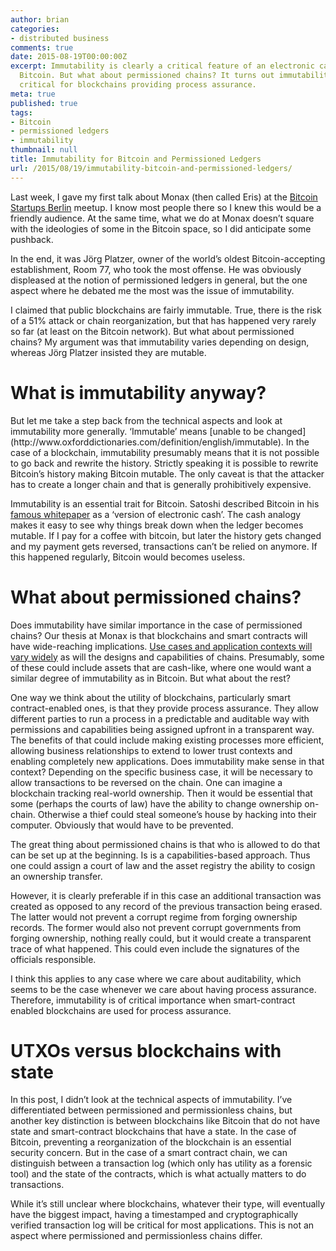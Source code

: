 ```yaml
---
author: brian
categories:
- distributed business
comments: true
date: 2015-08-19T00:00:00Z
excerpt: Immutability is clearly a critical feature of an electronic cash system like
  Bitcoin. But what about permissioned chains? It turns out immutability is just as
  critical for blockchains providing process assurance.
meta: true
published: true
tags:
- Bitcoin
- permissioned ledgers
- immutability
thumbnail: null
title: Immutability for Bitcoin and Permissioned Ledgers
url: /2015/08/19/immutability-bitcoin-and-permissioned-ledgers/
---
```


Last week, I gave my first talk about Monax (then called Eris) at the [Bitcoin Startups Berlin](http://www.meetup.com/Bitcoin-Startups-Berlin/) meetup. I know most people there so I knew this would be a friendly audience. At the same time, what we do at Monax doesn’t square with the ideologies of some in the Bitcoin space, so I did anticipate some pushback.
 
In the end, it was Jörg Platzer, owner of the world’s oldest Bitcoin-accepting establishment, Room 77, who took the most offense. He was obviously displeased at the notion of permissioned ledgers in general, but the one aspect where he debated me the most was the issue of immutability.
 
I claimed that public blockchains are fairly immutable. True, there is the risk of a 51% attack or chain reorganization, but that has happened very rarely so far (at least on the Bitcoin network). But what about permissioned chains? My argument was that immutability varies depending on design, whereas Jörg Platzer insisted they are mutable.
 
<h1>What is immutability anyway?</h1>
But let me take a step back from the technical aspects and look at immutability more generally. ‘Immutable’ means [unable to be changed](http://www.oxforddictionaries.com/definition/english/immutable). In the case of a blockchain, immutability presumably means that it is not possible to go back and rewrite the history. Strictly speaking it is possible to rewrite Bitcoin’s history making Bitcoin mutable. The only caveat is that the attacker has to create a longer chain and that is generally prohibitively expensive.
 
Immutability is an essential trait for Bitcoin. Satoshi described Bitcoin in his [famous whitepaper](https://bitcoin.org/bitcoin.pdf) as a ‘version of electronic cash’. The cash analogy makes it easy to see why things break down when the ledger becomes mutable. If I pay for a coffee with bitcoin, but later the history gets changed and my payment gets reversed, transactions can’t be relied on anymore. If this happened regularly, Bitcoin would becomes useless.
 
<h1>What about permissioned chains?</h1>

Does immutability have similar importance in the case of permissioned chains? Our thesis at Monax is that blockchains and smart contracts will have wide-reaching implications. [Use cases and application contexts will vary widely](/2014/12/17/blockchain-your-business/) as will the designs and capabilities of chains. Presumably, some of these could include assets that are cash-like, where one would want a similar degree of immutability as in Bitcoin. But what about the rest?
 
One way we think about the utility of blockchains, particularly smart contract-enabled ones, is that they provide process assurance. They allow different parties to run a process in a predictable and auditable way with permissions and capabilities being assigned upfront in a transparent way. The benefits of that could include making existing processes more efficient, allowing business relationships to extend to lower trust contexts and enabling completely new applications. Does immutability make sense in that context? Depending on the specific business case, it will be necessary to allow transactions to be reversed on the chain. One can imagine a blockchain tracking real-world ownership. Then it would be essential that some (perhaps the courts of law) have the ability to change ownership on-chain. Otherwise a thief could steal someone’s house by hacking into their computer. Obviously that would have to be prevented.

The great thing about permissioned chains is that who is allowed to do that can be set up at the beginning. Is is a capabilities-based approach. Thus one could assign a court of law and the asset registry the ability to cosign an ownership transfer. 

However, it is clearly preferable if in this case an additional transaction was created as opposed to any record of the previous transaction being erased. The latter would not prevent a corrupt regime from forging ownership records. The former would also not prevent corrupt governments from forging ownership, nothing really could, but it would create a transparent trace of what happened. This could even include the signatures of the officials responsible.

I think this applies to any case where we care about auditability, which seems to be the case whenever we care about having process assurance. Therefore, immutability is of critical importance when smart-contract enabled blockchains are used for process assurance.

<h1>UTXOs versus blockchains with state</h1>

In this post, I didn’t look at the technical aspects of immutability. I’ve differentiated between permissioned and permissionless chains, but another key distinction is between blockchains like Bitcoin that do not have state and smart-contract blockchains that have a state. In the case of Bitcoin, preventing a reorganization of the blockchain is an essential security concern. But in the case of a smart contract chain, we can distinguish between a transaction log (which only has utility as a forensic tool) and the state of the contracts, which is what actually matters to do transactions.

While it’s still unclear where blockchains, whatever their type, will eventually have the biggest impact, having a timestamped and cryptographically verified transaction log will be critical for most applications. This is not an aspect where permissioned and permissionless chains differ.




 

